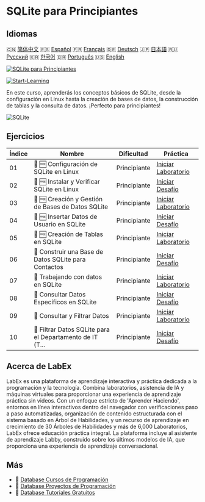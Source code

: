 # SQLite para Principiantes

## Idiomas

🇨🇳 [简体中文](README_zh.md) 🇪🇸 [Español](README_es.md) 🇫🇷 [Français](README_fr.md) 🇩🇪 [Deutsch](README_de.md) 🇯🇵 [日本語](README_ja.md) 🇷🇺 [Русский](README_ru.md) 🇰🇷 [한국어](README_ko.md) 🇧🇷 [Português](README_pt.md) 🇺🇸 [English](README.md) 

[![SQLite para Principiantes](https://cover-creator.labex.io/sqlite-for-beginners.png?lang=es)](https://labex.io/es/courses/sqlite-for-beginners)

[![Start-Learning](https://img.shields.io/badge/Start-Learning-whitesmoke?style=for-the-badge)](https://labex.io/es/courses/sqlite-for-beginners)

En este curso, aprenderás los conceptos básicos de SQLite, desde la configuración en Linux hasta la creación de bases de datos, la construcción de tablas y la consulta de datos. ¡Perfecto para principiantes!

![SQLite](https://img.shields.io/badge/SQLite-whitesmoke?style=for-the-badge&logo=sqlite)


## Ejercicios

|   Índice | Nombre                                                    | Dificultad   | Práctica                                                                                                                             |
|----------|-----------------------------------------------------------|--------------|--------------------------------------------------------------------------------------------------------------------------------------|
|       01 | 📖 🆓 Configuración de SQLite en Linux                    | Principiante | <a target='_blank' href='https://labex.io/es/tutorials/sqlite-setting-up-sqlite-in-linux-552335'>Iniciar Laboratorio</a>             |
|       02 | 🎯 🆓 Instalar y Verificar SQLite en Linux                | Principiante | <a target='_blank' href='https://labex.io/es/tutorials/sqlite-install-and-verify-sqlite-on-linux-552579'>Iniciar Desafío</a>         |
|       03 | 📖 🆓 Creación y Gestión de Bases de Datos SQLite         | Principiante | <a target='_blank' href='https://labex.io/es/tutorials/sqlite-creating-and-managing-sqlite-databases-552337'>Iniciar Laboratorio</a> |
|       04 | 🎯 🆓 Insertar Datos de Usuario en SQLite                 | Principiante | <a target='_blank' href='https://labex.io/es/tutorials/insert-user-data-into-sqlite-552580'>Iniciar Desafío</a>                      |
|       05 | 📖 🆓 Creación de Tablas en SQLite                        | Principiante | <a target='_blank' href='https://labex.io/es/tutorials/sqlite-building-tables-in-sqlite-552336'>Iniciar Laboratorio</a>              |
|       06 | 🎯  Construir una Base de Datos SQLite para Contactos     | Principiante | <a target='_blank' href='https://labex.io/es/tutorials/sqlite-build-sqlite-database-for-contacts-552582'>Iniciar Desafío</a>         |
|       07 | 📖  Trabajando con datos en SQLite                        | Principiante | <a target='_blank' href='https://labex.io/es/tutorials/sqlite-working-with-data-in-sqlite-552340'>Iniciar Laboratorio</a>            |
|       08 | 🎯  Consultar Datos Específicos en SQLite                 | Principiante | <a target='_blank' href='https://labex.io/es/tutorials/sqlite-query-specific-data-in-sqlite-552586'>Iniciar Desafío</a>              |
|       09 | 📖  Consultar y Filtrar Datos                             | Principiante | <a target='_blank' href='https://labex.io/es/tutorials/sqlite-querying-and-filtering-data-552338'>Iniciar Laboratorio</a>            |
|       10 | 🎯  Filtrar Datos SQLite para el Departamento de IT (T... | Principiante | <a target='_blank' href='https://labex.io/es/tutorials/sqlite-filter-sqlite-data-for-it-department-552585'>Iniciar Desafío</a>       |

## Acerca de LabEx

LabEx es una plataforma de aprendizaje interactiva y práctica dedicada a la programación y la tecnología. Combina laboratorios, asistencia de IA y máquinas virtuales para proporcionar una experiencia de aprendizaje práctica sin videos. Con un enfoque estricto de 'Aprender Haciendo', entornos en línea interactivos dentro del navegador con verificaciones paso a paso automatizadas, organización de contenido estructurada con el sistema basado en Árbol de Habilidades, y un recurso de aprendizaje en crecimiento de 30 Árboles de Habilidades y más de 6,000 Laboratorios, LabEx ofrece educación práctica integral. La plataforma incluye al asistente de aprendizaje Labby, construido sobre los últimos modelos de IA, que proporciona una experiencia de aprendizaje conversacional.

## Más

- 🔗 [Database Cursos de Programación](https://github.com/labex-labs/awesome-programming-courses)
- 🔗 [Database Proyectos de Programación](https://github.com/labex-labs/awesome-programming-projects)
- 🔗 [Database Tutoriales Gratuitos](https://github.com/labex-labs/database-free-tutorials)

